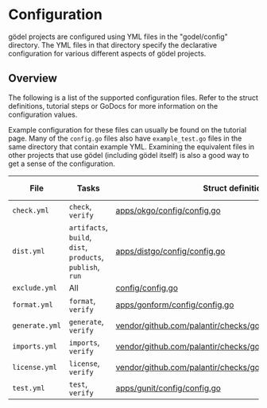 Configuration
=============
gödel projects are configured using YML files in the "godel/config" directory. The YML files in that directory specify
the declarative configuration for various different aspects of gödel projects.

Overview
--------

The following is a list of the supported configuration files. Refer to the struct definitions, tutorial steps or GoDocs
for more information on the configuration values.

Example configuration for these files can usually be found on the tutorial page. Many of the `config.go` files also
have `example_test.go` files in the same directory that contain example YML. Examining the equivalent files in other
projects that use gödel (including gödel itself) is also a good way to get a sense of the configuration.

| File | Tasks | Struct definitions | Tutorial step |
| ---- | ----- | ------------------ | ------------- |
| `check.yml` | `check`, `verify` | [apps/okgo/config/config.go](https://github.com/palantir/godel/blob/master/apps/okgo/config/config.go) | [Check](https://github.com/palantir/godel/wiki/Check) |
| `dist.yml`  | `artifacts`, `build`, `dist`, `products`, `publish`, `run` | [apps/distgo/config/config.go](https://github.com/palantir/godel/blob/master/apps/distgo/config/config.go) | [Dist](https://github.com/palantir/godel/wiki/Dist) |
| `exclude.yml` | All | [config/config.go](https://github.com/palantir/godel/blob/master/config/config.go) | [Exclude](https://github.com/palantir/godel/wiki/Exclude) |
| `format.yml` | `format`, `verify` | [apps/gonform/config/config.go](https://github.com/palantir/godel/blob/master/apps/gonform/config/config.go) | [Format](https://github.com/palantir/godel/wiki/Format) |
| `generate.yml` | `generate`, `verify` | [vendor/github.com/palantir/checks/gogenerate/config/config.go](https://github.com/palantir/godel/blob/master/vendor/github.com/palantir/checks/gogenerate/config/config.go) | [Generate](https://github.com/palantir/godel/wiki/Generate) |
| `imports.yml` | `imports`, `verify` | [vendor/github.com/palantir/checks/gocd/config/config.go](https://github.com/palantir/godel/blob/master/vendor/github.com/palantir/checks/gocd/config/config.go) | N/A |
| `license.yml` | `license`, `verify` | [vendor/github.com/palantir/checks/golicense/config/config.go](https://github.com/palantir/godel/blob/master/vendor/github.com/palantir/checks/golicense/config/config.go) | [License](https://github.com/palantir/godel/wiki/License-headers) |
| `test.yml` | `test`, `verify` | [apps/gunit/config/config.go](https://github.com/palantir/godel/blob/master/apps/gunit/config/config.go) | [Test](https://github.com/palantir/godel/wiki/Test) |
